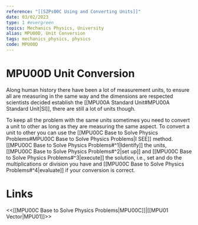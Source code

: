 ```yaml
---
reference: "[[SZPs00C Using and Converting Units]]"
date: 03/02/2023
type: 1 #evergreen
topics: Mechanics Physics, University
alias: MPU00D, Unit Conversion
tags: mechanics_physics, physics
code: MPU00D 
---
```

# MPU00D Unit Conversion

Along human history there have been a lot of measurement units, to ensure all are measuring in the same way and the dimensions are respected scientists decided establish the [[MPU00A Standard Unit#MPU00A Standard Unit|SI]], there are still a lot of units though.

To keep all the problem with the same units sometimes you need to convert a unit to other as long as they are measuring the same aspect. To convert a unit to other you can use the [[MPU00C Base to Solve Physics Problems#MPU00C Base to Solve Physics Problems|I SEE]] method. [[MPU00C Base to Solve Physics Problems#^1|Identify]] the units, [[MPU00C Base to Solve Physics Problems#^2|set up]] and [[MPU00C Base to Solve Physics Problems#^3|execute]] the solution, i.e., set and do the multiplications or division you have and [[MPU00C Base to Solve Physics Problems#^4|evaluate]] if your conversion is correct.


# Links
<<[[MPU00C Base to Solve Physics Problems|MPU00C]]|[[MPU01 Vector|MPU01]]>>
